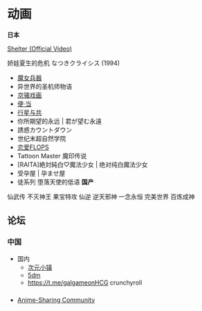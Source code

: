 # 动画

**日本**

[Shelter (Official Video)](https://www.youtube.com/watch?v=fzQ6gRAEoy0&feature=youtu.be&themeRefresh=1)


娇娃夏生的危机 なつきクライシス (1994)

- [魔女兵器](https://zh.moegirl.org.cn/%E9%AD%94%E5%A5%B3%E5%85%B5%E5%99%A8)
- 异世界的圣机师物语
- [京骚戏画](https://zh.moegirl.org.cn/%E4%BA%AC%E9%AA%9A%E6%88%8F%E7%94%BB)
- [便·当](https://zh.moegirl.org.cn/%E5%8D%8A%E4%BB%B7%E4%BE%BF%E5%BD%93%E4%BA%89%E5%A4%BA%E6%88%98)
- [行星与共](https://zh.moegirl.org.cn/%E8%A1%8C%E6%98%9F%E4%B8%8E%E5%85%B1)
- 你所期望的永远 | 君が望む永遠
- 誘惑カウントダウン
- 世纪末超自然学院
- [恋爱FLOPS](https://loveflops.com/)
- Tattoon Master 魔印传说
- [RAITA]絶対純白♡魔法少女 | 绝对纯白魔法少女
- 受孕屋 | 孕ませ屋
- 徒系列 堕落天使的低语
**国产**

仙武传
不灭神王
果宝特攻
仙逆
逆天邪神
一念永恒
完美世界
百炼成神



## 论坛

### 中国

- 国内
	- [次元小镇](https://dimtown.com)
	- [5dm](https://www.5dm.one)
	- https://t.me/galgameonHCG
crunchyroll

### 

- [Anime-Sharing Community](https://www.anime-sharing.com/)